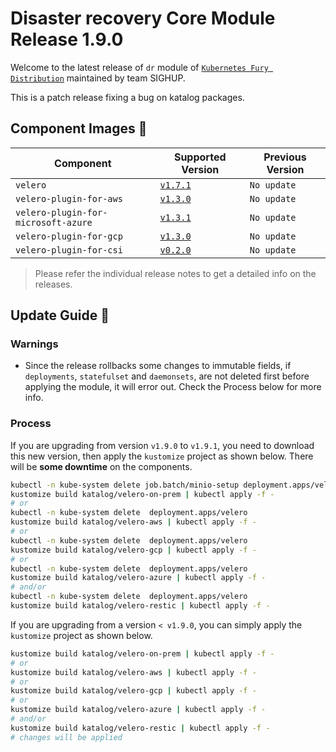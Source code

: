 # Disaster recovery Core Module Release 1.9.0

Welcome to the latest release of `dr` module of [`Kubernetes Fury
Distribution`](https://github.com/sighupio/fury-distribution) maintained by team
SIGHUP.

This is a patch release fixing a bug on katalog packages.

## Component Images 🚢

| Component                           | Supported Version                                                                                 | Previous Version |
|-------------------------------------|---------------------------------------------------------------------------------------------------|------------------|
| `velero`                            | [`v1.7.1`](https://github.com/vmware-tanzu/velero/releases/tag/v1.7.1)                            | `No update`      |
| `velero-plugin-for-aws`             | [`v1.3.0`](https://github.com/vmware-tanzu/velero-plugin-for-aws/releases/tag/v1.3.0)             | `No update`      |
| `velero-plugin-for-microsoft-azure` | [`v1.3.1`](https://github.com/vmware-tanzu/velero-plugin-for-microsoft-azure/releases/tag/v1.3.1) | `No update`      |
| `velero-plugin-for-gcp`             | [`v1.3.0`](https://github.com/vmware-tanzu/velero-plugin-for-gcp/releases/tag/v1.3.0)             | `No update`      |
| `velero-plugin-for-csi`             | [`v0.2.0`](https://github.com/vmware-tanzu/velero-plugin-for-csi/releases/tag/v0.2.0)             | `No update`      |

> Please refer the individual release notes to get a detailed info on the
> releases.


## Update Guide 🦮

### Warnings

- Since the release rollbacks some changes to immutable fields, if `deployments`, `statefulset` and `daemonsets`, are not deleted first before applying the module, it will error out. Check the Process below for more info.

### Process

If you are upgrading from version `v1.9.0` to `v1.9.1`, you need to download this new version, then apply the `kustomize` project as shown below.
There will be **some downtime** on the components.

```bash
kubectl -n kube-system delete job.batch/minio-setup deployment.apps/velero statefulset.apps/minio
kustomize build katalog/velero-on-prem | kubectl apply -f -
# or
kubectl -n kube-system delete  deployment.apps/velero
kustomize build katalog/velero-aws | kubectl apply -f -
# or
kubectl -n kube-system delete  deployment.apps/velero
kustomize build katalog/velero-gcp | kubectl apply -f -
# or
kubectl -n kube-system delete  deployment.apps/velero
kustomize build katalog/velero-azure | kubectl apply -f -
# and/or
kubectl -n kube-system delete  deployment.apps/velero
kustomize build katalog/velero-restic | kubectl apply -f -
```

If you are upgrading from a version `< v1.9.0`, you can simply apply the `kustomize` project as shown below.

```bash
kustomize build katalog/velero-on-prem | kubectl apply -f -
# or
kustomize build katalog/velero-aws | kubectl apply -f -
# or
kustomize build katalog/velero-gcp | kubectl apply -f -
# or
kustomize build katalog/velero-azure | kubectl apply -f -
# and/or
kustomize build katalog/velero-restic | kubectl apply -f -
# changes will be applied
```



